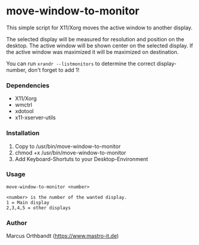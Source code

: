 # move-window-to-monitor
This simple script for X11/Xorg moves the active window to another display.

The selected display will be measured for resolution and position on the desktop.
The active window will be shown center on the selected display.
If the active window was maximized it will be maximized on destination.

You can run `xrandr --listmonitors` to determine the correct display-number, don't forget to add 1!

### Dependencies
- X11/Xorg
- wmctrl
- xdotool
- x11-xserver-utils

### Installation
1. Copy to /usr/bin/move-window-to-monitor
2. chmod +x /usr/bin/move-window-to-monitor
3. Add Keyboard-Shortuts to your Desktop-Environment

### Usage
```
move-window-to-monitor <number>

<number> is the number of the wanted display.
1 = Main display
2,3,4,5 = other displays
```

### Author
Marcus Orthbandt (https://www.mastro-it.de)